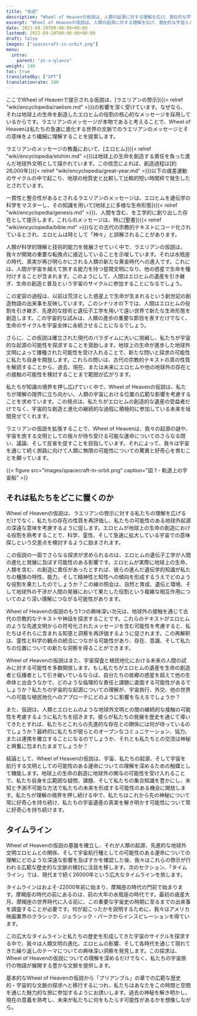 ```yaml
---
title: "仮説"
description: "Wheel of Heavenの仮説は、人類の起源に対する理解を広げ、潜在的な宇宙人との関連性の深い意味を考えるように促します。エロヒムの地球上での生命創造に関する役割や人類の進化に与える影響を探求することで、科学、スピリチュアリティ、宇宙における私たちの位置の交差点に没頭します。この仮説は、古代の宗教文献や神話を異星人との接触の観点から再考するなど、新たな研究の道を開くものでもあります。私たちの宇宙的な起源が宇宙探査、倫理、異星文明との関わりの将来に与える影響を考えることで、私たちに問いかけを投げかけます。"
excerpt: "Wheel of Heavenの仮説は、人類の起源に対する理解を広げ、潜在的な宇宙人との関連性の深い意味を考えるように促します。エロヒムの地球上での生命創造に関する役割や人類の進化に与える影響を探求することで、科学、スピリチュアリティ、宇宙における私たちの位置の交差点に没頭します。この仮説は、古代の宗教文献や神話を異星人との接触の観点から再考するなど、新たな研究の道を開くものでもあります。私たちの宇宙的な起源が宇宙探査、倫理、異星文明との関わりの将来に与える影響を考えることで、私たちに問いかけを投げかけます。"
date: 2022-09-20T00:00:00+00:00
lastmod: 2022-09-20T00:00:00+00:00
draft: false
images: ["spacecraft-in-orbit.png"]
menu:
  intro:
    parent: "at-a-glance"
weight: 140
toc: true
translatedby: ["GPT"]
translationrate: 100
---
```


ここでWheel of Heavenで提示される仮説は、[ラエリアンの啓示]({{< relref "wiki/encyclopedia/raelism.md" >}})の影響を深く受けています。なぜなら、それは地球上の生命を創造したエロヒムの役割の核心的なメッセージを採用しているからです。ラエリアンのメッセージが本物であると考えることで、Wheel of Heavenは私たちの急速に進化する世界の文脈でのラエリアンのメッセージとその意味をより繊細に理解することを提案します。

ラエリアンのメッセージの教義において、[エロヒム]({{< relref "wiki/encyclopedia/elohim.md" >}})は地球上の生命を創造する責任を負った進んだ地球外文明として描かれています。この信念によれば、創造過程は[約26,000年]({{< relref "wiki/encyclopedia/great-year.md" >}})以下の歳差運動のサイクルの中で起こり、地球の地質史と比較して比較的短い時間枠で発生したとされています。

一貫性と整合性があるとされるラエリアンのメッセージは、エロヒムを遺伝学の科学をマスターし、その知識を用いて[地球上に多様な生命形態]({{< relref "wiki/encyclopedia/genesis.md" >}})、人間を含む、を工学的に創り出した存在として提示します。これらのメッセージは、特に[聖書]({{< relref "wiki/encyclopedia/bible.md" >}})などの古代の宗教的テキストにコード化されているとされ、エロヒムは時として「神々」と誤解されることがあります。

人類が科学的理解と技術的能力を発展させていく中で、ラエリアンの仮説は、我々が開発の重要な転換点に接近していることを示唆しています。それは水瓶座の時代、真実が再び明らかにされる人類の新たな黄金時代への進入です。これには、人間が宇宙を越えて旅する能力を持つ星間文明になり、他の惑星で生命を種付けすることが含まれます。このようにして、人間はエロヒムの遺産を引き継ぎ、生命の創造と普及という宇宙のサイクルに参加することになるでしょう。

この変容の過程は、以前は荒涼とした惑星上で生命が生まれるという創世記の創造物語の出来事を反映しています。このシナリオの下では、人間はエロヒムの役割を引き継ぎ、先進的な技術と遺伝子工学を用いて遠い世界で新たな生命形態を創造します。この宇宙的な試みは、人類の進歩の重要な節目を表すだけでなく、生命のサイクルを宇宙全体に永続させることになるでしょう。

さらに、この仮説は確立された現代のパラダイムに大いに挑戦し、私たちが宇宙的な起源の可能性を探求することを奨励します。地球上の生命が進歩した地球外文明によって播種された可能性を受け入れることで、新たな問いと探求の可能性に私たち自身を開放します。これらの問いは、古代の宗教的テキストの真の性質を解読することから、過去、現在、または未来にエロヒムや他の地球外の存在との接触の可能性を検討することまで範囲が広がります。

私たちが知識の境界を押し広げていく中で、Wheel of Heavenの仮説は、私たちが理解の限界に立ち向かい、人類の宇宙における位置の広範な影響を考慮することを求めています。この視点は、私たちがエロヒムの創造的な遺産の受益者だけでなく、宇宙的な創造と進化の継続的な過程に積極的に参加している未来を垣間見せてくれます。

ラエリアンの仮説を拡張することで、Wheel of Heavenは、我々の起源の謎や、宇宙を旅する文明としての我々が待ち受ける可能な運命についてのさらなる問い、議論、そして反省を促すことを目指しています。それによって、我々は宇宙を通じて続く旅路に向けて人類に無限の可能性についての驚異と好奇心を育むことを願っています。

{{< figure src="images/spacecraft-in-orbit.png" caption="図 1 - 軌道上の宇宙船" >}}

## それは私たちをどこに置くのか

Wheel of Heavenの仮説は、ラエリアンの啓示に対する私たちの理解を広げるだけでなく、私たちの存在の性質を再評価し、私たちの可能性のある地球外起源の深遠な意味を考慮するように促します。エロヒムが地球上の生命の創造における役割を熟考することで、科学、霊性、そして急速に拡大している宇宙での意味探しという交差点を検討するように励まされます。

この仮説の一面でさらなる探求が求められるのは、エロヒムの遺伝子工学が人間の進化と発展に及ぼす可能性のある影響です。エロヒムが実際に地球上の生命、人類を含む、の創造に責任があったとすれば、彼らの進んだ遺伝学的知識が私たちの種族の特性、能力、そして精神性と知性への傾向を形成するうえでどのような役割を果たしたのでしょうか？この線の照会は、自然と育成、遺伝と環境、そして地球外の干渉が人間の発展において果たした役割という複雑な相互作用についてのより深い理解につながる可能性があります。

Wheel of Heavenの仮説のもう1つの興味深い次元は、地球外の接触を通じて古代の宗教的なテキストや神話を探求することです。これらのテキストがエロヒムのような先進文明からの符号化されたメッセージを含む可能性を考慮すると、私たちはそれらに含まれる知恵と洞察を再評価するように促されます。この再解釈は、霊性と科学の観点の統合につながる可能性があり、存在、意識、そして私たちの位置についての新たな洞察を得ることができます。

Wheel of Heavenの仮説はまた、宇宙探査と植民地化における未来の人間の試みに対する可能性を多数開放します。もし私たちがエロヒムの遺産を生命の創造者と伝播者として引き継いでいるならば、自分たちの故郷の惑星を超えて他の生命体と出会うなかで、どのような倫理的な責任と課題に直面する可能性があるでしょうか？私たちの宇宙的な起源についての理解が、宇宙旅行、外交、他の世界への可能な植民地化へのアプローチにどのように影響を与えるでしょうか？

また、仮説は、人類とエロヒムのような地球外文明との間の継続的な接触の可能性を考慮するように私たちを招きます。彼らが私たちの発展を歴史を通じて導いてきたとすれば、私たちとこれらの先進的な存在との関係には何が待っているのでしょうか？最終的に私たちが彼らとのオープンなコミュニケーション、協力、または連携を確立することになるのでしょうか、それとも私たちとの交流は神秘と興奮に包まれたままでしょうか？

結論として、Wheel of Heavenの仮説は、宇宙、私たちの起源、そして宇宙を航行する文明としての可能性のある運命についての理解を深めるための触媒として機能します。地球上の生命の創造に地球外の関与の可能性を受け入れることで、私たち自身を広範囲な疑問、課題、そして私たちの集合知識を豊かにし、未知と予測不可能な方法で私たちの未来を形成する可能性のある機会に開放します。私たちが理解の境界を押し続ける中で、私たちはこれから先の神秘について常に好奇心を持ち続け、私たちの宇宙遺産の真実を解き明かす可能性について常に好奇心を持ち続けます。

## タイムライン

Wheel of Heavenの仮説の基盤を確立し、それが人類の起源、先進的な地球外文明エロヒムとの関係、そして宇宙航行種としての可能性のある運命についての理解にどのような深遠な影響を及ぼすかを確認した後、我々はこれらの啓示が行われる広範な歴史的な文脈の検討に注目を移します。次のセクション、「タイムライン」では、現代まで続く26000年という広大なタイムラインを旅します。

タイムラインはおよそ-22000年前に始まり、摩羯座の時代の門前で始まります。摩羯座の時代の前にあるのは、前の大年の水瓶座の時代です。最初の歳差大月、摩羯座の世界時代に入る前に、この重要な宇宙史の時期に至るまでの出来事を調査することが必要です。何が起こったかを説明するために、我々はアメリカ映画業界のクラシック、ジュラシック・パークからインスピレーションを得ています。

この広大なタイムラインと私たちの歴史を形成してきた宇宙のサイクルを探求する中で、我々は人類文明の進化、エロヒムの影響、そして各時代を通じて現れてきた繰り返しのテーマについての興味深い洞察を発見します。この探求は、Wheel of Heavenの仮説についての理解を深めるだけでなく、私たちの宇宙旅行の物語が展開する豊かな文脈を提供します。

基本的なWheel of Heavenの仮説から「プリアンブル」の章での広範な歴史的・宇宙的な文脈の探求へと移行するにつれ、私たちはあなたをこの時間と空間を通じた魅力的な旅に参加するようにお誘いします。過去の神秘を解き明かし、現在の意義を熟考し、未来が私たちに何をもたらす可能性があるかを想像しながら。
